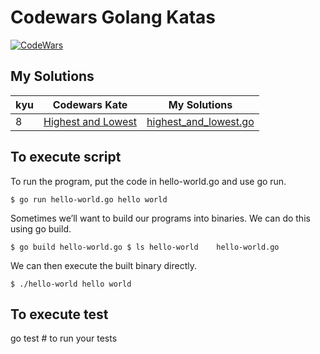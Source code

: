 # Codewars Golang Katas

[![CodeWars](https://www.codewars.com/users/adrianblade/badges/large)](https://www.codewars.com/users/adrianblade)


## My Solutions
| kyu | Codewars Kate | My Solutions |
| --- | --- | --- |
| 8 | [Highest and Lowest](https://www.codewars.com/kata/554b4ac871d6813a03000035) | [highest_and_lowest.go](https://github.com/adrianblade/codewars_golang_solution/8kyu/highest_and_lowest/src/highest_and_lowest.go) |


## To execute script 

To run the program, put the code in hello-world.go and use go run.

`$ go run hello-world.go
hello world`

Sometimes we’ll want to build our programs into binaries. We can do this using go build.

`$ go build hello-world.go
$ ls
hello-world    hello-world.go`

We can then execute the built binary directly.

`$ ./hello-world
hello world`

##  To execute test

go test # to run your tests


